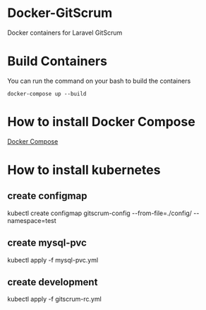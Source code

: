 # Docker-GitScrum
Docker containers for Laravel GitScrum

# Build Containers
You can run the command on your bash to build the containers

```
docker-compose up --build
```

# How to install Docker Compose
[Docker Compose](https://docs.docker.com/compose/install/)

# How to install kubernetes
## create configmap
kubectl create configmap gitscrum-config --from-file=./config/ --namespace=test
## create mysql-pvc
kubectl apply -f mysql-pvc.yml
## create development 
kubectl apply -f gitscrum-rc.yml
